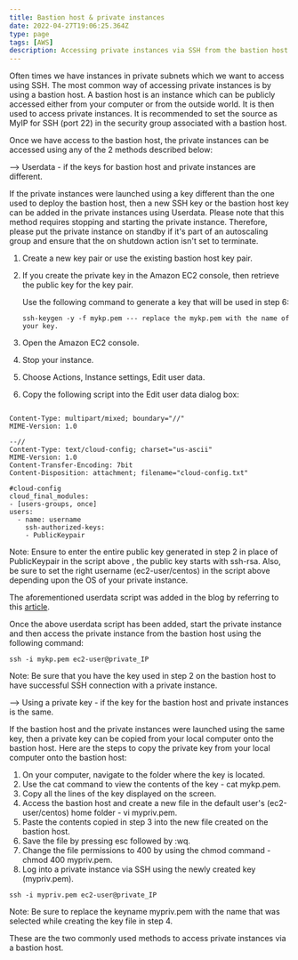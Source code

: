 ```yaml
---
title: Bastion host & private instances 
date: 2022-04-27T19:06:25.364Z
type: page
tags: [AWS] 
description: Accessing private instances via SSH from the bastion host in AWS
---
```


Often times we have instances in private subnets which we want to access using SSH. The most common way of accessing private instances is by using a bastion host. A bastion host is an instance which can be publicly accessed either from your computer or from the outside world. It is then used to access private instances. It is recommended to set the source as MyIP for SSH (port 22) in the security group associated with a bastion host.

Once we have access to the bastion host, the private instances can be accessed using any of the 2 methods described below:

--> Userdata - if the keys for bastion host and private instances are different.

If the private instances were launched using a key different than the one used to deploy the bastion host, then a new SSH key or the bastion host key can be added in the private instances using Userdata. Please note that this method requires stopping and starting the private instance. Therefore, please put the private instance on standby if it's part of an autoscaling group and ensure that the on shutdown action isn't set to terminate. 

1.    Create a new key pair or use the existing bastion host key pair.

2.    If you create the private key in the Amazon EC2 console, then retrieve the public key for the key pair.

      Use the following command to generate a key that will be used in step 6:

      ``` 
      ssh-keygen -y -f mykp.pem --- replace the mykp.pem with the name of your key.
      ```

3.    Open the Amazon EC2 console.

4.    Stop your instance.

5.    Choose Actions, Instance settings, Edit user data.

6.    Copy the following script into the Edit user data dialog box:


``` 

Content-Type: multipart/mixed; boundary="//"
MIME-Version: 1.0

--//
Content-Type: text/cloud-config; charset="us-ascii"
MIME-Version: 1.0
Content-Transfer-Encoding: 7bit
Content-Disposition: attachment; filename="cloud-config.txt"

#cloud-config
cloud_final_modules:
- [users-groups, once]
users:
  - name: username
    ssh-authorized-keys: 
    - PublicKeypair  

```

Note:  Ensure to enter the entire public key generated in step 2 in place of PublicKeypair in the script above , the public key starts with ssh-rsa. Also, be sure to set the right username (ec2-user/centos) in the script above depending upon the OS of your private instance.

The aforementioned userdata script was added in the blog by referring to this [article](https://aws.amazon.com/premiumsupport/knowledge-center/user-data-replace-key-pair-ec2/).

Once the above userdata script has been added, start the private instance and then access the private instance from the bastion host using the following command:

```
ssh -i mykp.pem ec2-user@private_IP
```

Note: Be sure that you have the key used in step 2 on the bastion host to have successful SSH connection with a private instance.

--> Using a private key - if the key for the bastion host and private instances is the same.

If the bastion host and the private instances were launched using the same key, then a private key can be copied from your local computer onto the bastion host. Here are the steps to copy the private key from your local computer onto the bastion host:

1. On your computer, navigate to the folder where the key is located.
2. Use the cat command to view the contents of the key - cat mykp.pem.
3. Copy all the lines of the key displayed on the screen.
4. Access the bastion host and create a new file in the default user's (ec2-user/centos) home folder - vi mypriv.pem.
5. Paste the contents copied in step 3 into the new file created on the bastion host.
6. Save the file by pressing esc followed by :wq.
7. Change the file permissions to 400 by using the chmod command - chmod 400 mypriv.pem.
8. Log into a private instance via SSH using the newly created key (mypriv.pem).

```
ssh -i mypriv.pem ec2-user@private_IP
```
Note: Be sure to replace the keyname mypriv.pem with the name that was selected while creating the key file in step 4.

These are the two commonly used methods to access private instances via a bastion host.
